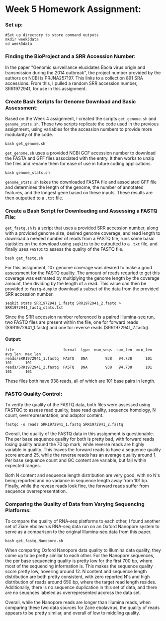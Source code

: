 # Week 5 Homework Assignment:

### Set up:
```
#Set up directory to store command outputs
mkdir week5data
cd week5data
```

### Finding the BioProject and a SRR Accession Number:

In the paper "Genomic surveillance elucidates Ebola virus origin and transmission during the 2014 outbreak", the project number provided by the authors on NCBI is PRJNA257197. This links to a collection 891 SRA accessions. From this, I pulled a random SRR accession number, SRR1972941, for use in this assignment.

### Create Bash Scripts for Genome Download and Basic Assessment:

Based on the Week 4 assignment, I created the scripts ```get_genome.sh``` and ```genome_stats.sh```. These two scripts replicate the code used in the previous assignment, using variables for the accession numbers to provide more modularity of the code. 

```
bash get_genome.sh
```
```get_genome.sh``` uses a provided NCBI GCF accession number to download the FASTA and GFF files associated with the entry. It then works to unzip the files and rename them for ease of use in future coding applications.

```
bash genome_stats.sh
```
```genome_stats.sh``` takes the downloaded FASTA file and associated GFF file and determines the length of the genome, the number of annotated features, and the longest gene based on these inputs. These results are then outputted to a ```.txt``` file.

### Create a Bash Script for Downloading and Assessing a FASTQ File:

```get_fastq.sh``` is a script that uses a provided SRR accession number, along with a provided genome size, desired genome coverage, and read length to download a needed number of reads from a FASTQ file, runs some basic statistics on the download using ```seqkits``` to be outputted to a ```.txt``` file, and finally uses ```FASTQC``` to assess the quality of the FASTQ file.
```
bash get_fastq.sh
```
For this assignment, 10x genome coverage was desired to make a good assessment for the FASTQ quality. The amount of reads requried to get this coverage was estimated by multiplying the genome length by the coverage amount, then dividing by the length of a read. This value can then be provided to ```fastq-dump``` to download a subset of the data from the provided SRR accession number.

```
seqkit stats SRR1972941_1.fastq SRR1972941_2.fastq > SRR1972941_fastq_stats.txt
```

Since the SRR accession number referenced is a paired Illumina-seq run, two FASTQ files are present within the file, one for forward reads (SRR1972941_1.fastq) and one for reverse reads (SRR1972941_2.fastq).

#### Output:
```
file                      format  type  num_seqs  sum_len  min_len  avg_len  max_len
reads/SRR1972941_1.fastq  FASTQ   DNA        938   94,738      101      101      101
reads/SRR1972941_2.fastq  FASTQ   DNA        938   94,738      101      101      101
```
These files both have 938 reads, all of which are 101 base pairs in length. 

### FASTQ Quality Control:

To verify the quality of the FASTQ data, both files were assessed using FASTQC to assess read quality, base read quality, sequence homology, N count, overrepresentation, and adaptor content.

```
fastqc -o reads SRR1972941_1.fastq SRR1972941_2.fastq
```

Overall, the quality of the FASTQ data in this assignment is questionable. The per base sequence quality for both is pretty bad, with forward reads losing quality around the 70 bp mark, while reverse reads are highly variable in quality. This leaves the forward reads to have a sequence quality score around 25, while the reverse reads has an average quality around 1. Per base sequence count and GC content are variable, but fall within expected ranges.

Both N content and sequence length distribution are very good, with no N's being reported and no variance in sequence length away from 101 bp. Finally, while the revese reads look fine, the forward reads suffer from sequence overrepresentation.

### Comparing the Quality of Data from Varying Sequencing Platforms:

To compare the quality of RNA-seq platforms to each other, I found another set of Ziare ebolavirus RNA-seq data run on an Oxford Nanopore system to serve as a comparison to the original Illumina-seq data from this paper.
```
bash get_fastq_Nanopore.sh
```

When comparing Oxford Nanopore data quality to Illumina data quality, they come up to be pretty similar to each other. For the Nanopore sequences, the per base sequencing quality is pretty low for the first 700 bp, where most of the sequencing information is. This makes the sequence quality score pretty low, hovering around 12. N content and sequence length distribution are both pretty consistent, with zero reported N's and high distribution of reads around 650 bp, where the target read length resides. Additionally, there is no sequence duplication in this set of data, and there are no seuqnces labeled as overrepresented accross the data set.

Overall, while the Nanopore reads are longer than Illumina reads, when comparing these two data sources for Zaire ebolavirus, the quality of reads appears to be pretty similar, and overall of low to middling quality.
